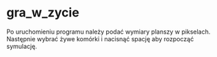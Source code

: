 # gra_w_zycie
Po uruchomieniu programu należy podać wymiary planszy w pikselach. Następnie wybrać żywe komórki i nacisnąć spację aby rozpocząć symulację.
